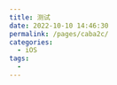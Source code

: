 ```yaml
---
title: 测试
date: 2022-10-10 14:46:30
permalink: /pages/caba2c/
categories:
  - iOS
tags:
  - 
---
```



